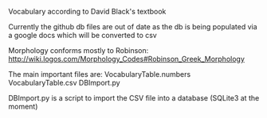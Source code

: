 Vocabulary according to David Black's textbook

Currently the github db files are out of date as the db is being populated via a google docs which will be converted to csv

Morphology conforms mostly to Robinson:
http://wiki.logos.com/Morphology_Codes#Robinson_Greek_Morphology

The main important files are:
VocabularyTable.numbers
VocabularyTable.csv
DBImport.py

DBImport.py is a script to import the CSV file into a database (SQLite3 at the moment)